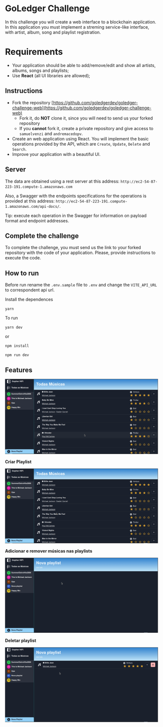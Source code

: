 # GoLedger Challenge

In this challenge you will create a web interface to a blockchain application. In this application you must implement a streming service-like interface, with artist, album, song and playlist registration.

# Requirements

- Your application should be able to add/remove/edit and show all artists, albums, songs and playlists;
- Use **React** (all UI libraries are allowed);

## Instructions

- Fork the repository [https://github.com/goledgerdev/goledger-challenge-web](https://github.com/goledgerdev/goledger-challenge-web)
    - Fork it, do **NOT** clone it, since you will need to send us your forked repository
    - If you **cannot** fork it, create a private repository and give access to `samuelvenzi` and `andremacedopv`.
- Create an web application using React. You will implement the basic operations provided by the API, which are `Create`, `Update`, `Delete` and `Search`.
- Improve your application with a beautiful UI.

## Server

The data are obtained using a rest server at this address: `http://ec2-54-87-223-191.compute-1.amazonaws.com`

Also, a Swagger with the endpoints specifications for the operations is provided at this address: `http://ec2-54-87-223-191.compute-1.amazonaws.com/api-docs/`.

Tip: execute each operation in the Swagger for information on payload format and endpoint addresses.

## Complete the challenge

To complete the challenge, you must send us the link to your forked repository with the code of your application. Please, provide instructions to execute the code.

## How to run

Before run rename the `.env.sample` file to `.env` and change the `VITE_API_URL` to correspondent
api url.

Install the dependences

```
yarn
```

To run

```
yarn dev
```

or

```
npm install
```

```
npm run dev
```

## Features

![Tour](./assets/tour.gif)

**Criar Playlist**

![Criar Playlist](./assets/newPlaylist.gif)

**Adicionar e remover músicas nas playlists**

![Adicionar e remover músicas](./assets/addRemoveSong.gif)

**Deletar playlist**

![Deletar Playlist](./assets/deletePlaylist.gif)
